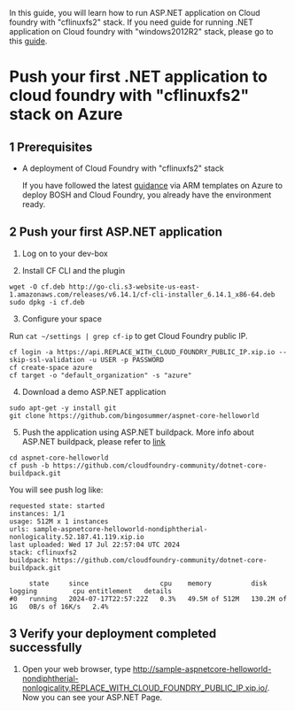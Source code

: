 In this guide, you will learn how to run ASP.NET application on Cloud foundry with "cflinuxfs2" stack. If you need guide for running .NET application on Cloud foundry with "windows2012R2" stack, please go to this [guide](./run-asp-net-apps-with-windows2012R2-stack.md).

# Push your first .NET application to cloud foundry with "cflinuxfs2" stack on Azure

## 1 Prerequisites

* A deployment of Cloud Foundry with "cflinuxfs2" stack

  If you have followed the latest [guidance](../../guidance.md) via ARM templates on Azure to deploy BOSH and Cloud Foundry, you already have the environment ready.

## 2 Push your first ASP.NET application

1. Log on to your dev-box

2. Install CF CLI and the plugin

  ```
  wget -O cf.deb http://go-cli.s3-website-us-east-1.amazonaws.com/releases/v6.14.1/cf-cli-installer_6.14.1_x86-64.deb
  sudo dpkg -i cf.deb
  ```

3. Configure your space

  Run `cat ~/settings | grep cf-ip` to get Cloud Foundry public IP.

  ```
  cf login -a https://api.REPLACE_WITH_CLOUD_FOUNDRY_PUBLIC_IP.xip.io --skip-ssl-validation -u USER -p PASSWORD
  cf create-space azure
  cf target -o "default_organization" -s "azure"
  ```

4. Download a demo ASP.NET application

  ```
  sudo apt-get -y install git
  git clone https://github.com/bingosummer/aspnet-core-helloworld
  ```

5. Push the application using ASP.NET buildpack. More info about ASP.NET buildpack, please refer to [link](https://github.com/cloudfoundry-community/dotnet-core-buildpack/blob/master/README.md)

  ```
  cd aspnet-core-helloworld
  cf push -b https://github.com/cloudfoundry-community/dotnet-core-buildpack.git
  ```

  You will see push log like:
  ```
  requested state: started
  instances: 1/1
  usage: 512M x 1 instances
  urls: sample-aspnetcore-helloworld-nondiphtherial-nonlogicality.52.187.41.119.xip.io
  last uploaded: Wed 17 Jul 22:57:04 UTC 2024
  stack: cflinuxfs2
  buildpack: https://github.com/cloudfoundry-community/dotnet-core-buildpack.git

       state     since                  cpu    memory          disk           logging         cpu entitlement   details
  #0   running   2024-07-17T22:57:22Z   0.3%   49.5M of 512M   130.2M of 1G   0B/s of 16K/s   2.4%
  ```
## 3 Verify your deployment completed successfully

1. Open your web browser, type http://sample-aspnetcore-helloworld-nondiphtherial-nonlogicality.REPLACE_WITH_CLOUD_FOUNDRY_PUBLIC_IP.xip.io/. Now you can see your ASP.NET Page.

